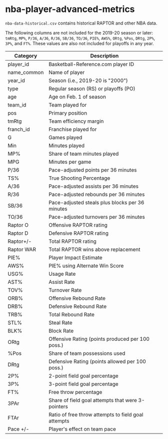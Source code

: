# nba-player-advanced-metrics

`nba-data-historical.csv` contains historical RAPTOR and other NBA data.

The following columns are not included for the 2019-20 season or later: `tmRtg`, `MP%`, `P/36`, `A/36`, `R/36`,	`SB/36`, `TO/36`, `PIE%`, `AWS%`, `ORtg`, `%Pos`, `DRtg`, `2P%`,	`3P%`, and `FT%`. These values are also not included for playoffs in any year.

|  Category   |                     Description                     |
|-------------|-----------------------------------------------------|
| player_id   | Basketball-Reference.com player ID                  |
| name_common | Name of player                                      |
| year_id     | Season (i.e., 2019-20 is "2000")                    |
| type        | Regular season (RS) or playoffs (PO)                |
| age         | Age on Feb. 1 of season                             |
| team_id     | Team played for                                     |
| pos         | Primary position                                    |
| tmRtg       | Team efficiency margin                              |
| franch_id   | Franchise played for                                |
| G           | Games played                                        |
| Min         | Minutes played                                      |
| MP%         | Share of team minutes played                        |
| MPG         | Minutes per game                                    |
| P/36        | Pace-adjusted points per 36 minutes                 |
| TS%         | True Shooting Percentage                            |
| A/36        | Pace-adjusted assists per 36 minutes                |
| R/36        | Pace-adjusted rebounds per 36 minutes               |
| SB/36       | Pace-adjusted steals plus blocks per 36 minutes     |
| TO/36       | Pace-adjusted turnovers per 36 minutes              |
| Raptor O    | Offensive RAPTOR rating                             |
| Raptor D    | Defensive RAPTOR rating                             |
| Raptor+/-   | Total RAPTOR rating                                 |
| Raptor WAR  | Total RAPTOR wins above replacement                 |
| PIE%        | Player Impact Estimate                              |
| AWS%        | PIE% using Alternate Win Score                      |
| USG%        | Usage Rate                                          |
| AST%        | Assist Rate                                         |
| TOV%        | Turnover Rate                                       |
| ORB%        | Offensive Rebound Rate                              |
| DRB%        | Defensive Rebound Rate                              |
| TRB%        | Total Rebound Rate                                  |
| STL%        | Steal Rate                                          |
| BLK%        | Block Rate                                          |
| ORtg        | Offensive Rating (points produced per 100 poss.)    |
| %Pos        | Share of team possessions used                      |
| DRtg        | Defensive Rating (points allowed per 100 poss.)     |
| 2P%         | 2-point field goal percentage                       |
| 3P%         | 3-point field goal percentage                       |
| FT%         | Free throw percentage                               |
| 3PAr        | Share of field goal attempts that were 3-pointers   |
| FTAr        | Ratio of free throw attempts to field goal attempts |
| Pace +/-    | Player's effect on team pace                        |

